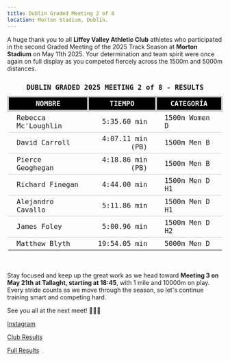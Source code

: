 ```yaml
---
title: Dublin Graded Meeting 2 of 8
location: Morton Stadium, Dublin.
---
```


A huge thank you to all <b>Liffey Valley Athletic Club</b> athletes who participated in the second Graded Meeting of the 2025 Track Season at <b>Morton Stadium</b> on May 11th 2025. Your determination and team spirit were once again on full display as you competed fiercely across the 1500m and 5000m distances.

<table style="border-collapse: collapse; font-family: Consolas, monospace;"> <thead> <tr><td colspan="3" style="text-align: center; padding: 10px;"><b>DUBLIN GRADED 2025 MEETING 2 of 8 - RESULTS</b></td></tr> <tr style="background-color: #000; color: #fff;"> <th style="border: 4px solid #ccc; padding: 5px 20px; text-align: center;">NOMBRE</th> <th style="border: 4px solid #ccc; padding: 5px 20px; text-align: center;">TIEMPO</th> <th style="border: 4px solid #ccc; padding: 5px 20px; text-align: center;">CATEGORÍA</th> </tr> </thead> <tbody> <tr style="border-bottom: 1px solid #ccc;"><td style="padding: 5px 20px;">Rebecca Mc'Loughlin</td><td style="text-align: right; padding: 5px 20px;">5:35.60 min</td><td style="padding: 5px 20px;">1500m Women D</td></tr> <tr style="border-bottom: 1px solid #ccc;"><td style="padding: 5px 20px;">David Carroll</td><td style="text-align: right; padding: 5px 20px;">4:07.11 min (PB)</td><td style="padding: 5px 20px;">1500m Men B</td></tr> <tr style="border-bottom: 1px solid #ccc;"><td style="padding: 5px 20px;">Pierce Geoghegan</td><td style="text-align: right; padding: 5px 20px;">4:18.86 min (PB)</td><td style="padding: 5px 20px;">1500m Men B</td></tr> <tr style="border-bottom: 1px solid #ccc;"><td style="padding: 5px 20px;">Richard Finegan</td><td style="text-align: right; padding: 5px 20px;">4:44.00 min</td><td style="padding: 5px 20px;">1500m Men D H1</td></tr> <tr style="border-bottom: 1px solid #ccc;"><td style="padding: 5px 20px;">Alejandro Cavallo</td><td style="text-align: right; padding: 5px 20px;">5:11.86 min</td><td style="padding: 5px 20px;">1500m Men D H1</td></tr> <tr style="border-bottom: 1px solid #ccc;"><td style="padding: 5px 20px;">James Foley</td><td style="text-align: right; padding: 5px 20px;">5:00.96 min</td><td style="padding: 5px 20px;">1500m Men D H2</td></tr> <tr><td style="padding: 5px 20px;">Matthew Blyth</td><td style="text-align: right; padding: 5px 20px;">19:54.05 min</td><td style="padding: 5px 20px;">5000m Men D</td></tr> </tbody> </table> <br><br>
Stay focused and keep up the great work as we head toward <b>Meeting 3 on May 21th at Tallaght, starting at 18:45</b>, with 1 mile and 10000m on play. Every stride counts as we move through the season, so let's continue training smart and competing hard.

See you all at the next meet! 🏃‍♂️🔥


<a href="https://www.instagram.com/p/DJPOnbjIhdA/?img_index=1" target="_blank" rel="noopener noreferrer">Instagram</a>

<a href="/races/2025-05-03-Dublin-Graded-1/" target="_blank" rel="noopener noreferrer">Club Results</a>

<a href="http://live.dublinathletics.com/graded-25-1/menu.html" target="_blank" rel="noopener noreferrer">Full Results</a>


 
